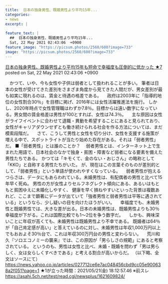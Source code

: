```yaml
---
title:  日本の独身男性、既婚男性より平均15年...
categories:
- news
excerpt: |
  
feature_text: |
  ##  日本の独身男性、既婚男性より平均15年...
  Sat, 22 May 2021 02:43:06  +0900
feature_image: "https://picsum.photos/2560/600?image=733"
image: "https://picsum.photos/2560/600?image=733"
---
```


[ 日本の独身男性、既婚男性より平均15年も短命で幸福度も圧倒的に低かった ★7  ](https://asahi.5ch.net/test/read.cgi/newsplus/1621618986/)
posted on Sat, 22 May 2021 02:43:06  +0900

<!--more-->

　かつて、いや、今も女性や子供は弱者として扱われることが多い。 筆者は日本の女性が受けてきた差別をさまざま角度から見てきた人間だが、男女差別が最も如実に現れるのは、賃金と待遇の格差である。 　政府は2003年に「指導的地位の女性割合30％」を目標に掲げ、2016年には女性活躍推進法を施行。 しかし、2020年時点で女性管理職はわずか7.8％。目標からは遠い数字になっている。男女間の賃金格差は男性が100とすれば、女性は74.3％。 　主な原因は女性がライフイベントに合わせて退職・異動を希望することにあると見られており、女性がキャリアダウンせずとも働き続けられる社会を作る方法については、まだ模索段階だ。 　さて、こうして男性と女性を切り分け、女性を支援する施策が増える中で、スポットライトが当たり始めた存在がある。それは「弱者男性」だ。 ■「弱者男性」とは誰のことか？ 　弱者男性とは、インターネット上で生まれた用語で、日本社会のなかで独身・貧困・障害など弱者になる要素を備えた男性たちである。 かつては「キモくて、金のない・おじさん」の略称として「KKO」と自称する男性たちがいた。 が、現在はこの言葉そのものが差別的として、「弱者男性」という単語が使われやすくなっている。 　弱者男性が抱えるつらさは、データにもあらわれている。未婚男性は、有配偶者の男性と比べて15年早く死ぬ。 男性の方が女性よりセルフネグレクト傾向にある、あるいはもともと貧困ゆえに未婚化しやすく、 健康を早く損ねやすいといった背景は複数あれど、ここまで顕著にデータが出ていて「強者男性と弱者男性は平等に遇されている」というなら、少し疑いの目を向けたほうがいい。 　幸福度でも、未婚男性と既婚男性では、大きな差が出る。日本の未婚男性は、既婚男性よりも30％幸福度が下がる。これは国際比較でも1〜2位を争う数字だ。 　しかも、興味深いことに年収が高くても、未婚男性は既婚男性より不幸である。 既婚者は64％が「自己肯定感が高い」と答えているのに対し、未婚男性は年収1,000万円以上でもおおよそ30％台で、これは年収300万円台の男性と変わらない。 　荒川和久『ソロエコノミーの襲来』では、この原因が「男らしさの規範」にあると考察されている。 というのも、男性は女性と比べ、未婚・既婚を問わず「男は男らしく、女は女らしくすべきである」と考える割合が高いからだ。 （以下略、全文はソースにて） https://news.yahoo.co.jp/articles/027712ce6e7ac048456cbd9cc05e900638a2f051?page=1 ★1が立った時間：2021/05/21(金) 18:12:57.46 ※前スレ https://asahi.5ch.net/test/read.cgi/newsplus/1621609824/
